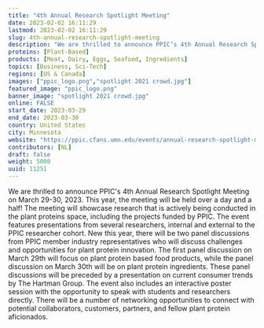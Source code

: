 ```yaml
---
title: "4th Annual Research Spotlight Meeting"
date: 2023-02-02 16:11:29
lastmod: 2023-02-02 16:11:29
slug: 4th-annual-research-spotlight-meeting
description: "We are thrilled to announce PPIC’s 4th Annual Research Spotlight Meeting on March 29-30, 2023. This year, the meeting will be held over a day and a half! The meeting will showcase research that is actively being conducted in the plant proteins space, including the projects funded by PPIC. The event features presentations from several researchers, internal and external to the PPIC researcher cohort. New this year, there will be two panel discussions from PPIC member industry representatives who will discuss challenges and opportunities for plant protein innovation."
proteins: [Plant-Based]
products: [Meat, Dairy, Eggs, Seafood, Ingredients]
topics: [Business, Sci-Tech]
regions: [US & Canada]
images: ["ppic_logo.png","spotlight 2021 crowd.jpg"]
featured_image: "ppic_logo.png"
banner_image: "spotlight 2021 crowd.jpg"
online: FALSE
start_date: 2023-03-29
end_date: 2023-03-30
country: United States
city: Minnesota
website: "https://ppic.cfans.umn.edu/events/annual-research-spotlight-meeting/4th-annual-research-spotlight-meeting"
contributors: [NL]
draft: false
weight: 5000
uuid: 11251
---
```

We are thrilled to announce PPIC's 4th Annual Research Spotlight Meeting
on March 29-30, 2023. This year, the meeting will be held over a day and
a half! The meeting will showcase research that is actively being
conducted in the plant proteins space, including the projects funded by
PPIC. The event features presentations from several researchers,
internal and external to the PPIC researcher cohort. New this year,
there will be two panel discussions from PPIC member industry
representatives who will discuss challenges and opportunities for plant
protein innovation. The first panel discussion on March 29th will focus
on plant protein based food products, while the panel discussion on
March 30th will be on plant protein ingredients. These panel discussions
will be preceded by a presentation on current consumer trends by The
Hartman Group. The event also includes an interactive poster session
with the opportunity to speak with students and researchers directly.
There will be a number of networking opportunities to connect with
potential collaborators, customers, partners, and fellow plant protein
aficionados.
